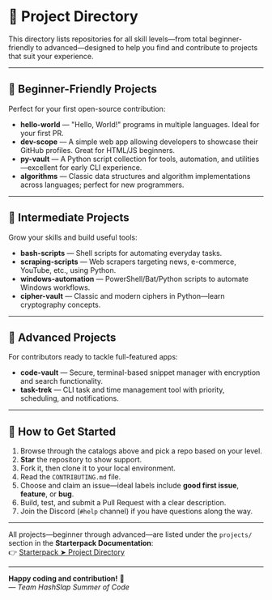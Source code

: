 # 📂 Project Directory

This directory lists repositories for all skill levels—from total beginner-friendly to advanced—designed to help you find and contribute to projects that suit your experience.

---

## 🎯 Beginner-Friendly Projects  
Perfect for your first open-source contribution:

- **hello-world** — "Hello, World!" programs in multiple languages. Ideal for your first PR.  
- **dev-scope** — A simple web app allowing developers to showcase their GitHub profiles. Great for HTML/JS beginners.  
- **py-vault** — A Python script collection for tools, automation, and utilities—excellent for early CLI experience.  
- **algorithms** — Classic data structures and algorithm implementations across languages; perfect for new programmers.

---

## 🔧 Intermediate Projects  
Grow your skills and build useful tools:

- **bash-scripts** — Shell scripts for automating everyday tasks.  
- **scraping-scripts** — Web scrapers targeting news, e-commerce, YouTube, etc., using Python.  
- **windows-automation** — PowerShell/Bat/Python scripts to automate Windows workflows.  
- **cipher-vault** — Classic and modern ciphers in Python—learn cryptography concepts.

---

## 🚀 Advanced Projects  
For contributors ready to tackle full-featured apps:

- **code-vault** — Secure, terminal-based snippet manager with encryption and search functionality.  
- **task-trek** — CLI task and time management tool with priority, scheduling, and notifications.

---

## 🚀 How to Get Started

1. Browse through the catalogs above and pick a repo based on your level.  
2. **Star** the repository to show support.  
3. Fork it, then clone it to your local environment.  
4. Read the `CONTRIBUTING.md` file.  
5. Choose and claim an issue—ideal labels include **good first issue**, **feature**, or **bug**.  
6. Build, test, and submit a Pull Request with a clear description.  
7. Join the Discord (`#help` channel) if you have questions along the way.

---

All projects—beginner through advanced—are listed under the `projects/` section in the **Starterpack Documentation**:  
👉 [Starterpack ➤ Project Directory](https://hashslap.github.io/hssoc/#/projects)

---

**Happy coding and contribution!** 💚  
*— Team HashSlap Summer of Code*
